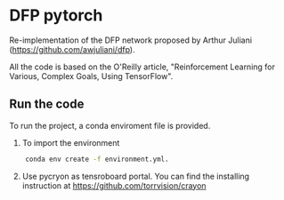 # DFP pytorch
Re-implementation of the DFP network proposed by Arthur Juliani (https://github.com/awjuliani/dfp).

All the code is based on the O'Reilly article, "Reinforcement Learning for Various, Complex Goals, Using TensorFlow".


## Run the code
To run the project, a conda enviroment file is provided.
1) To import the environment
```bash
    conda env create -f environment.yml.
```
2) Use pycryon as tensroboard portal. You can find the installing instruction at https://github.com/torrvision/crayon